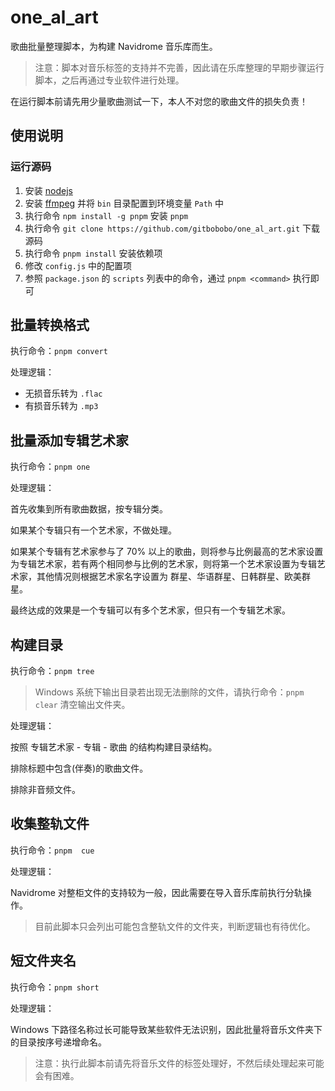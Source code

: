 # one_al_art

歌曲批量整理脚本，为构建 Navidrome 音乐库而生。

> 注意：脚本对音乐标签的支持并不完善，因此请在乐库整理的早期步骤运行脚本，之后再通过专业软件进行处理。

在运行脚本前请先用少量歌曲测试一下，本人不对您的歌曲文件的损失负责！

## 使用说明

### 运行源码

1. 安装 [nodejs](https://nodejs.org/zh-cn)
2. 安装 [ffmpeg](https://ffmpeg.org/download.htm) 并将 `bin` 目录配置到环境变量 `Path` 中
3. 执行命令 `npm install -g pnpm` 安装 `pnpm`
4. 执行命令 `git clone https://github.com/gitbobobo/one_al_art.git` 下载源码
5. 执行命令 `pnpm install` 安装依赖项
6. 修改 `config.js` 中的配置项
7. 参照 `package.json` 的 `scripts` 列表中的命令，通过 `pnpm <command>` 执行即可

## 批量转换格式

执行命令：`pnpm convert`

处理逻辑：

- 无损音乐转为 `.flac`
- 有损音乐转为 `.mp3`

## 批量添加专辑艺术家

执行命令：`pnpm one`

处理逻辑：

首先收集到所有歌曲数据，按专辑分类。

如果某个专辑只有一个艺术家，不做处理。

如果某个专辑有艺术家参与了 70% 以上的歌曲，则将参与比例最高的艺术家设置为专辑艺术家，若有两个相同参与比例的艺术家，则将第一个艺术家设置为专辑艺术家，其他情况则根据艺术家名字设置为 群星、华语群星、日韩群星、欧美群星。

最终达成的效果是一个专辑可以有多个艺术家，但只有一个专辑艺术家。

## 构建目录

执行命令：`pnpm tree`

> Windows 系统下输出目录若出现无法删除的文件，请执行命令：`pnpm clear` 清空输出文件夹。

处理逻辑：

按照 专辑艺术家 - 专辑 - 歌曲 的结构构建目录结构。

排除标题中包含(伴奏)的歌曲文件。

排除非音频文件。

## 收集整轨文件

执行命令：`pnpm  cue`

处理逻辑：

Navidrome 对整柜文件的支持较为一般，因此需要在导入音乐库前执行分轨操作。

> 目前此脚本只会列出可能包含整轨文件的文件夹，判断逻辑也有待优化。

## 短文件夹名

执行命令：`pnpm short`

处理逻辑：

Windows 下路径名称过长可能导致某些软件无法识别，因此批量将音乐文件夹下的目录按序号递增命名。

> 注意：执行此脚本前请先将音乐文件的标签处理好，不然后续处理起来可能会有困难。